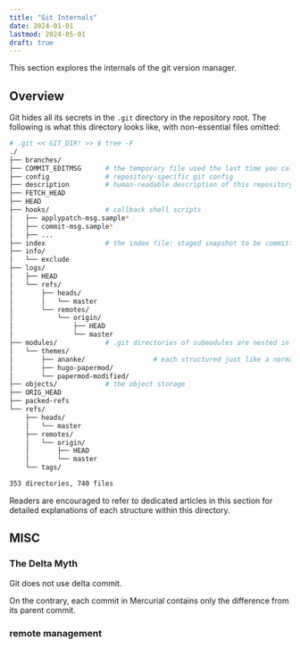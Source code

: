 ```yaml
---
title: "Git Internals"
date: 2024-01-01
lastmod: 2024-05-01
draft: true
---
```


This section explores the internals of the git version manager.

## Overview

Git hides all its secrets in the `.git` directory in the repository root.
The following is what this directory looks like, with non-essential files omitted:

```sh
# .git << GIT_DIR! >> $ tree -F
./
├── branches/
├── COMMIT_EDITMSG      # the temporary file used the last time you call `git commit` without `-m` option
├── config              # repository-specific git config
├── description         # human-readable description of this repository; meant to be edited by repo maintainer.
├── FETCH_HEAD
├── HEAD
├── hooks/              # callback shell scripts
│   ├── applypatch-msg.sample*
│   ├── commit-msg.sample*
│   ├── ...
├── index               # the index file: staged snapshot to be committed
├── info/
│   └── exclude
├── logs/
│   ├── HEAD
│   └── refs/
│       ├── heads/
│       │   └── master
│       └── remotes/
│           └── origin/
│               ├── HEAD
│               └── master
├── modules/            # .git directories of submodules are nested in the root repo's .git dir, instead of residing in the submodule directories
│   └── themes/
│       ├── ananke/                 # each structured just like a normal .git dir
│       ├── hugo-papermod/
│       └── papermod-modified/
├── objects/            # the object storage
├── ORIG_HEAD
├── packed-refs
└── refs/
    ├── heads/
    │   └── master
    ├── remotes/
    │   └── origin/
    │       ├── HEAD
    │       └── master
    └── tags/

353 directories, 740 files

```

Readers are encouraged to refer to dedicated articles in this section for detailed explanations of each structure within this directory.



## MISC

### The Delta Myth

Git does not use delta commit.

On the contrary, each commit in Mercurial contains only the difference from its parent commit.

### remote management

